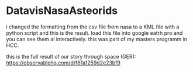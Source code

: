 # DatavisNasaAsteorids

i changed the formatting from the csv file from nasa to a KML file with a python script and this is the result. 
load this file into google eatrh pro and you can see them al interactively. 
this was part of my masters programm in HCC.

this is the full result of our story through space (GER): https://observablehq.com/d/f61a1259d2e23bf9
